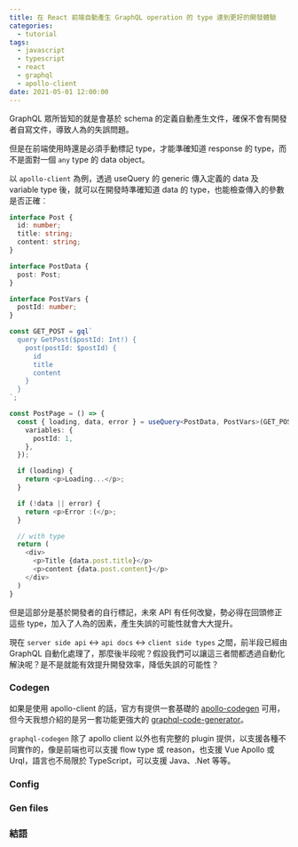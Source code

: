 ```yaml
---
title: 在 React 前端自動產生 GraphQL operation 的 type 達到更好的開發體驗
categories:
  - tutorial
tags:
  - javascript
  - typescript
  - react
  - graphql
  - apollo-client
date: 2021-05-01 12:00:00
---
```


GraphQL 眾所皆知的就是會基於 schema 的定義自動產生文件，確保不會有開發者自寫文件，導致人為的失誤問題。

但是在前端使用時還是必須手動標記 type，才能準確知道 response 的 type，而不是面對一個 `any` type 的 data object。

以 `apollo-client` 為例，透過 useQuery 的 generic 傳入定義的 data 及 variable type 後，就可以在開發時準確知道 data 的 type，也能檢查傳入的參數是否正確︰

<!-- more -->

```typescript
interface Post {
  id: number;
  title: string;
  content: string;
}

interface PostData {
  post: Post;
}

interface PostVars {
  postId: number;
}

const GET_POST = gql`
  query GetPost($postId: Int!) {
    post(postId: $postId) {
      id
      title
      content
    }
  }
`;

const PostPage = () => {
  const { loading, data, error } = useQuery<PostData, PostVars>(GET_POST, {
    variables: {
      postId: 1,
    },
  });

  if (loading) {
    return <p>Loading...</p>;
  }

  if (!data || error) {
    return <p>Error :(</p>;
  }

  // with type
  return (
    <div>
      <p>Title {data.post.title}</p>
      <p>content {data.post.content}</p>
    </div>
  )
}
```

但是這部分是基於開發者的自行標記，未來 API 有任何改變，勢必得在回頭修正這些 type，加入了人為的因素，產生失誤的可能性就會大大提升。

現在 `server side api` <-> `api docs` <-> `client side types` 之間，前半段已經由 GraphQL 自動化處理了，那麼後半段呢？假設我們可以讓這三者間都透過自動化解決呢？是不是就能有效提升開發效率，降低失誤的可能性？

### Codegen

如果是使用 apollo-client 的話，官方有提供一套基礎的 [apollo-codegen](https://www.apollographql.com/docs/react/development-testing/developer-tooling/#apollo-codegen) 可用，但今天我想介紹的是另一套功能更強大的 [graphql-code-generator](https://www.graphql-code-generator.com/)。

`graphql-codegen` 除了 apollo client 以外也有完整的 plugin 提供，以支援各種不同實作的，像是前端也可以支援 flow type 或 reason，也支援 Vue Apollo 或 Urql，語言也不局限於 TypeScript，可以支援 Java、.Net 等等。

### Config



### Gen files



### 結語

